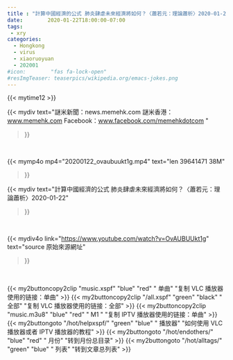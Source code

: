 ```yaml
---
title : "計算中國經濟的公式 肺炎肆虐未來經濟將如何？〈蕭若元：理論蕭析〉2020-01-22"
date:        2020-01-22T18:00:00-07:00
tags:
 - xry
categories:
  - Hongkong
  - virus
  - xiaoruoyuan
  - 202001
#icon:        "fas fa-lock-open"
#resImgTeaser: teaserpics/wikipedia.org/emacs-jokes.png
---
```


{{< mytime12 >}}

{{< mydiv text="謎米新聞：news.memehk.com 謎米香港： www.memehk.com Facebook：www.facebook.com/memehkdotcom "
>}}
<br>


{{< mymp4o mp4="20200122_ovaubuukt1g.mp4"
text="len 39641471    38M"
>}}


{{< mydiv text="計算中國經濟的公式 肺炎肆虐未來經濟將如何？〈蕭若元：理論蕭析〉2020-01-22"
>}}
<br>

{{< mydiv4o link="https://www.youtube.com/watch?v=OvAUBUUkt1g"
text="source 原始來源網址"
>}}


<br>

{{< my2buttoncopy2clip "music.xspf"        "blue"   "red"    " 单曲"  "复制 VLC 播放器使用的链接：单曲" >}} {{< my2buttoncopy2clip "/all.xspf"         "green"  "black"  " 全部"  "复制 VLC 播放器使用的链接：全部" >}} {{< my2buttoncopy2clip "music.m3u8"        "blue"   "red"    " M1 "    "复制 IPTV 播放器使用的链接：单曲" >}} {{< my2buttongoto      "/hot/helpxspf/"    "green"  "blue"   " 播放器" "如何使用 VLC 播放器或者 IPTV 播放器的教程" >}} {{< my2buttongoto      "/hot/endothers/"   "blue"   "red"    " 月份"   "转到月份总目录" >}} {{< my2buttongoto      "/hot/alltags/"     "green"  "blue"   " 列表"   "转到文章总列表" >}} 
